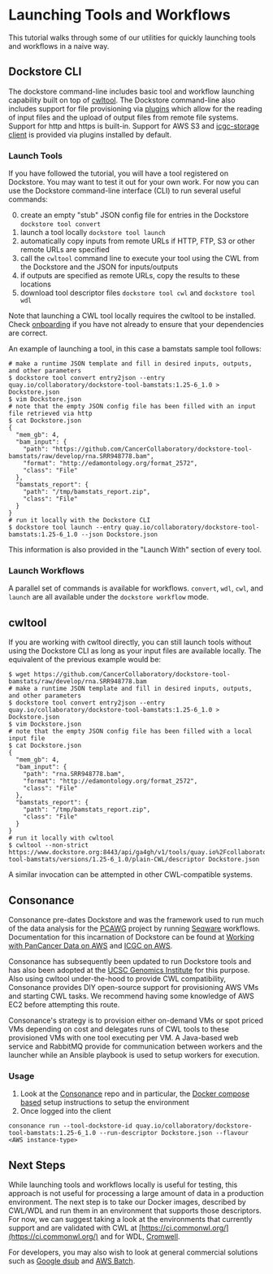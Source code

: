 # Launching Tools and Workflows

This tutorial walks through some of our utilities for quickly launching tools and workflows in a naive way.

## Dockstore CLI

The dockstore command-line includes basic tool and workflow launching capability built on top of [cwltool](https://github.com/common-workflow-language/cwltool). The Dockstore command-line also includes support for file provisioning via [plugins](https://github.com/ga4gh/dockstore/tree/develop/dockstore-file-plugin-parent) which allow for the reading of input files and the upload of output files from remote file systems. Support for http and https is built-in. Support for AWS S3 and [icgc-storage client](onboarding) is provided via plugins installed by default.  
 
### Launch Tools

If you have followed the tutorial, you will have a tool registered on Dockstore. You may want to test it out for your own work. For now you can use the Dockstore command-line interface (CLI) to run several useful commands:

0. create an empty "stub" JSON config file for entries in the Dockstore `dockstore tool convert`
0. launch a tool locally `dockstore tool launch`
  0. automatically copy inputs from remote URLs if HTTP, FTP, S3 or other remote URLs are specified
  0. call the `cwltool` command line to execute your tool using the CWL from the Dockstore and the JSON for inputs/outputs
  0. if outputs are specified as remote URLs, copy the results to these locations
0. download tool descriptor files `dockstore tool cwl` and `dockstore tool wdl`

Note that launching a CWL tool locally requires the cwltool to be installed. Check [onboarding](onboarding) if you have not already to ensure that your dependencies are correct.

An example of launching a tool, in this case a bamstats sample tool follows:

    # make a runtime JSON template and fill in desired inputs, outputs, and other parameters
    $ dockstore tool convert entry2json --entry quay.io/collaboratory/dockstore-tool-bamstats:1.25-6_1.0 > Dockstore.json
    $ vim Dockstore.json
    # note that the empty JSON config file has been filled with an input file retrieved via http
    $ cat Dockstore.json
    {
      "mem_gb": 4,
      "bam_input": {
        "path": "https://github.com/CancerCollaboratory/dockstore-tool-bamstats/raw/develop/rna.SRR948778.bam",
        "format": "http://edamontology.org/format_2572",
        "class": "File"
      },
      "bamstats_report": {
        "path": "/tmp/bamstats_report.zip",
        "class": "File"
      }
    }
    # run it locally with the Dockstore CLI
    $ dockstore tool launch --entry quay.io/collaboratory/dockstore-tool-bamstats:1.25-6_1.0 --json Dockstore.json

This information is also provided in the "Launch With" section of every tool. 

### Launch Workflows

A parallel set of commands is available for workflows. `convert`, `wdl`, `cwl`, and `launch` are all available under the `dockstore workflow` mode.

## cwltool

If you are working with cwltool directly, you can still launch tools without using the Dockstore CLI as long as 
your input files are available locally. The equivalent of the previous example would be:

    $ wget https://github.com/CancerCollaboratory/dockstore-tool-bamstats/raw/develop/rna.SRR948778.bam
    # make a runtime JSON template and fill in desired inputs, outputs, and other parameters
    $ dockstore tool convert entry2json --entry quay.io/collaboratory/dockstore-tool-bamstats:1.25-6_1.0 > Dockstore.json
    $ vim Dockstore.json
    # note that the empty JSON config file has been filled with a local input file 
    $ cat Dockstore.json
    {
      "mem_gb": 4,
      "bam_input": {
        "path": "rna.SRR948778.bam",
        "format": "http://edamontology.org/format_2572",
        "class": "File"
      },
      "bamstats_report": {
        "path": "/tmp/bamstats_report.zip",
        "class": "File"
      }
    }
    # run it locally with cwltool
    $ cwltool --non-strict https://www.dockstore.org:8443/api/ga4gh/v1/tools/quay.io%2Fcollaboratory%2Fdockstore-tool-bamstats/versions/1.25-6_1.0/plain-CWL/descriptor Dockstore.json

A similar invocation can be attempted in other CWL-compatible systems. 

## Consonance 

Consonance pre-dates Dockstore and was the framework used to run much of the data analysis for the [PCAWG](https://dcc.icgc.org/pcawg#!%2Fmutations) project by running [Seqware](https://seqware.github.io/) workflows. Documentation for this incarnation of Dockstore can be found at [Working with PanCancer Data on AWS](http://icgc.org/working-pancancer-data-aws) and [ICGC on AWS](https://aws.amazon.com/public-datasets/icgc/).

Consonance has subsequently been updated to run Dockstore tools and has also been adopted at the [UCSC Genomics Institute](https://github.com/BD2KGenomics/dcc-ops) for this purpose. Also using cwltool under-the-hood to provide CWL compatibility, Consonance provides DIY open-source support for provisioning AWS VMs and starting CWL tasks. We recommend having some knowledge of AWS EC2 before attempting this route. 

Consonance's strategy is to provision either on-demand VMs or spot priced VMs depending on cost and delegates runs of CWL tools to these provisioned VMs with one tool executing per VM. A Java-based web service and RabbitMQ provide for communication between workers and the launcher while an Ansible playbook is used to setup workers for execution.
 
### Usage
 
1. Look at the [Consonance](https://github.com/Consonance/consonance) repo and in particular, the [Docker compose based](https://github.com/Consonance/consonance/tree/develop/container-admin) setup instructions to setup the environment
2. Once logged into the client
```
consonance run --tool-dockstore-id quay.io/collaboratory/dockstore-tool-bamstats:1.25-6_1.0 --run-descriptor Dockstore.json --flavour <AWS instance-type>
```


## Next Steps

While launching tools and workflows locally is useful for testing, this approach is not useful for processing a large amount of data in a production environment. The next step is to take our Docker images, described by CWL/WDL and run them in an environment that supports those descriptors. For now, we can suggest taking a look at the environments that currently support and are validated with CWL at [https://ci.commonwl.org/](https://ci.commonwl.org/) and for WDL, [Cromwell](https://github.com/broadinstitute/cromwell).

For developers, you may also wish to look at general commercial solutions such as [Google dsub](https://github.com/googlegenomics/task-submission-tools) and [AWS Batch](https://aws.amazon.com/batch/). 
